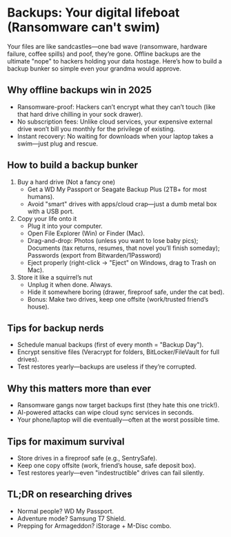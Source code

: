 # Backups: Your digital lifeboat (Ransomware can't swim)

Your files are like sandcastles—one bad wave (ransomware, hardware failure, coffee spills) and poof, they’re gone. 
Offline backups are the ultimate "nope" to hackers holding your data hostage. Here’s how to build a backup bunker 
so simple even your grandma would approve.

## Why offline backups win in 2025

* Ransomware-proof: Hackers can’t encrypt what they can’t touch (like that hard drive chilling in your sock drawer).
* No subscription fees: Unlike cloud services, your expensive external drive won’t bill you monthly for the privilege of existing.
* Instant recovery: No waiting for downloads when your laptop takes a swim—just plug and rescue.

## How to build a backup bunker

1. Buy a hard drive (Not a fancy one)
   * Get a WD My Passport or Seagate Backup Plus (2TB+ for most humans).
   * Avoid "smart" drives with apps/cloud crap—just a dumb metal box with a USB port.
2. Copy your life onto it
   * Plug it into your computer.
   * Open File Explorer (Win) or Finder (Mac).
   * Drag-and-drop: Photos (unless you want to lose baby pics); Documents (tax returns, resumes, that novel you’ll finish someday); Passwords (export from Bitwarden/1Password)
   * Eject properly (right-click → "Eject" on Windows, drag to Trash on Mac).
3. Store it like a squirrel’s nut
   * Unplug it when done. Always.
   * Hide it somewhere boring (drawer, fireproof safe, under the cat bed).
   * Bonus: Make two drives, keep one offsite (work/trusted friend’s house).

## Tips for backup nerds

* Schedule manual backups (first of every month = "Backup Day").
* Encrypt sensitive files (Veracrypt for folders, BitLocker/FileVault for full drives).
* Test restores yearly—backups are useless if they’re corrupted.

## Why this matters more than ever

* Ransomware gangs now target backups first (they hate this one trick!).
* AI-powered attacks can wipe cloud sync services in seconds.
* Your phone/laptop will die eventually—often at the worst possible time.

## Tips for maximum survival

* Store drives in a fireproof safe (e.g., SentrySafe).
* Keep one copy offsite (work, friend’s house, safe deposit box).
* Test restores yearly—even "indestructible" drives can fail silently.

## TL;DR on researching drives

* Normal people? WD My Passport.
* Adventure mode? Samsung T7 Shield.
* Prepping for Armageddon? iStorage + M-Disc combo.
